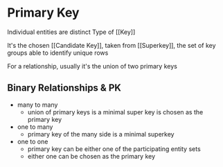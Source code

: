 # Primary Key

Individual entities are distinct
Type of [[Key]]

It's the chosen [[Candidate Key]], taken from [[Superkey]], the set of key groups able to identify unique rows

For a relationship, usually it's the union of two primary keys


## Binary Relationships & PK
* many to many
	* union of primary keys is a minimal super key is chosen as the primary key
* one to many
	* primary key of the many side is a minimal superkey
* one to one
	* primary key can be either one of the participating entity sets
	* either one can be chosen as the primary key
